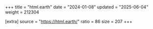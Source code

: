 +++
title = "html.earth"
date = "2024-01-08"
updated = "2025-06-04"
weight = 212304

[extra]
source = "https://html.earth/"
ratio = 86
size = 207
+++
